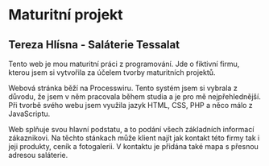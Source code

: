 # Maturitní projekt
## Tereza Hlísna - Saláterie Tessalat
Tento web je mou maturitní práci z programování. Jde o fiktivní firmu, kterou jsem si vytvořila za účelem tvorby maturitních projektů. 

Webová stránka běží na Processwiru. Tento systém jsem si vybrala z důvodu, že jsem v něm pracovala během studia a je pro mě nejpřehlednější. Při tvorbě svého webu jsem využila jazyk HTML, CSS, PHP a něco málo z JavaScriptu.

Web splňuje svou hlavní podstatu, a to podání všech základních informací zákaznikovi. Na těchto stánkach může klient najít jak kontakt této firmy tak i jeji produkty, ceník a fotogalerii. V kontaktu je přidána také mapa s přesnou adresou saláterie. 